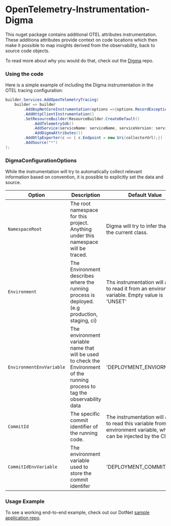 ﻿# OpenTelemetry-Instrumentation-Digma

This nuget package contains additional OTEL attributes instrumentation.
These additiona attributes provide context on code locations which then make it possible to map insights derived from the observability, back to source code objects.

To read more about why you would do that, check out the [Digma](https://github.com/digma-ai/digma) repo.

### Using the code

Here is a simple example of including the Digma instrumentation in the OTEL tracing configuration:

```csharp
builder.Services.AddOpenTelemetryTracing(
    builder => builder
        .AddAspNetCoreInstrumentation(options =>{options.RecordException = true;})
        .AddHttpClientInstrumentation()
        .SetResourceBuilder(ResourceBuilder.CreateDefault()
            .AddTelemetrySdk()
            .AddService(serviceName: serviceName, serviceVersion: serviceVersion ?? "0.0.0")
            .AddDigmaAttributes())
        .AddOtlpExporter(c => { c.Endpoint = new Uri(collectorUrl);})
        .AddSource("*")
); 
```

### DigmaConfigurationOptions 

While the instrumentation will try to automatically collect relevant information based on convention, it is possible to explicitly set the data and source.

| Option | Description | Default Value | Mandatory |
| ------ | ----------- | ------------- |-----------|
| ```NamespaceRoot``` | The root namespace for this project. Anything under this namespace will be traced. | Digma will try to infer that from the current class. | False |
| ```Environment``` | The Environment describes where the running process is deployed. (e.g production, staging, ci)  | Ths instrumentation will attempt to read it from an environment variable. Empty value is 'UNSET' | False |
| ```EnvironmentEnvVariable``` | The environment variable name that will be used to check the Environment of the running process to tag the observability data | 'DEPLOYMENT_ENVIORNMENT'| False|
| ```CommitId``` | The specific commit identifier of the running code. | The instrumentation will attempt to read this variable from an environment variable, which can be injected by the CI | False |
| ```CommitIdEnvVariable``` | The environment variable used to store the commit identifer | 'DEPLOYMENT_COMMIT_ID' | False |

### Usage Example

To see a working end-to-end example, check out our DotNet [sample application repo](https://github.com/digma-ai/otel-sample-application-dotnet). 
